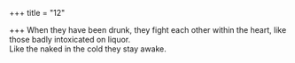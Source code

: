 +++
title = "12"

+++
When they have been drunk, they fight each other within the heart, like  those badly intoxicated on liquor.  
Like the naked in the cold they stay awake. 